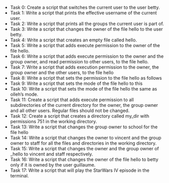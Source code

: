 * Task 0: Create a script that switches the current user to the user betty.
* Task 1: Write a script that prints the effective username of the current user.
* Task 2: Write a script that prints all the groups the current user is part of.
* Task 3: Write a script that changes the owner of the file hello to the user betty.
* Task 4: Write a script that creates an empty file called hello.
* Task 5: Write a script that adds execute permission to the owner of the file hello.
* Task 6: Write a script that adds execute permission to the owner and the group owner, and read permission to other users, to the file hello.
* Task 7: Write a script that adds execution permission to the owner, the group owner and the other users, to the file hello
* Task 8: Write a script that sets the permission to the file hello as follows
* Task 9: Write a script that sets the mode of the file hello to this
* Task 10: Write a script that sets the mode of the file hello the same as olleh’s mode.
* Task 11: Create a script that adds execute permission to all subdirectories of the current directory for the owner, the group owner and all other users. Regular files should not be changed.
* Task 12: Create a script that creates a directory called my_dir with permissions 751 in the working directory.
* Task 13: Write a script that changes the group owner to school for the file hello
* Task 14: Write a script that changes the owner to vincent and the group owner to staff for all the files and directories in the working directory.
* Task 15: Write a script that changes the owner and the group owner of _hello to vincent and staff respectively.
* Task 16: Write a script that changes the owner of the file hello to betty only if it is owned by the user guillaume.
* Task 17: Write a script that will play the StarWars IV episode in the terminal.
